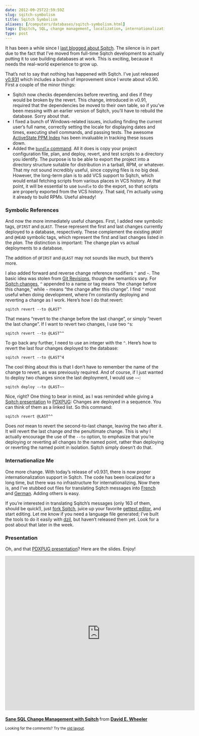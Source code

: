 ```yaml
--- 
date: 2012-09-25T22:59:59Z
slug: sqitch-symbolism
title: Sqitch Symbolism
aliases: [/computers/databases/sqitch-symbolism.html]
tags: [Sqitch, SQL, change management, localization, internationalization]
type: post
---
```


<p>It has been a while since I <a href="/computers/databases/sqitch-depend-on-it.html">last blogged about Sqitch</a>. The silence is in part due to the fact that I’ve moved from full-time Sqitch development to actually putting it to use building databases at work. This is exciting, because it needs the real-world experience to grow up.</p>

<p>That’s not to say that nothing has happened with Sqitch. I’ve just released <a href="https://metacpan.org/release/DWHEELER/App-Sqitch-0.931/">v0.931</a> which includes a bunch of improvement since I wrote about v0.90. First a couple of the minor things:</p>

<ul>
<li>Sqitch now checks dependencies before reverting, and dies if they would be broken by the revert. This change, introduced in v0.91, required that the dependencies be moved to their own table, so if you’ve been messing with an earlier version of Sqitch, you’ll have to rebuild the database. Sorry about that.</li>
<li>I fixed a bunch of Windows-related issues, including finding the current user’s full name, correctly setting the locale for displaying dates and times, executing shell commands, and passing tests. The awesome <a href="http://code.activestate.com/ppm/App-Sqitch/">ActiveState PPM Index</a> has been invaluable in tracking these issues down.</li>
<li>Added the <a href="https://metacpan.org/module/sqitch-bundle"><code>bundle</code> command</a>. All it does is copy your project configuration file, plan, and deploy, revert, and test scripts to a directory you identify. The purpose is to be able to export the project into a directory structure suitable for distribution in a tarball, RPM, or whatever. That my not sound incredibly useful, since copying files is no big deal. However, the long-term plan is to add VCS support to Sqitch, which would entail fetching scripts from various places in VCS history. At that point, it will be essential to use <code>bundle</code> to do the export, so that scripts are properly exported from the VCS history. That said, I’m actually using it already to build RPMs. Useful already!</li>
</ul>


<h3>Symbolic References</h3>

<p>And now the more immediately useful changes. First, I added new symbolic tags,  <code>@FIRST</code> and <code>@LAST</code>. These represent the first and last changes currently deployed to a database, respectively. These complement the existing <code>@ROOT</code> and <code>@HEAD</code> symbolic tags, which represent the first and last changes listed in the <em>plan.</em> The distinction is important: The change plan vs actual deployments to a database.</p>

<p>The addition of <code>@FIRST</code> and <code>@LAST</code> may not sounds like much, but there’s more.</p>

<p>I also added forward and reverse change reference modifiers <code>^</code> and <code>~</code>. The basic idea was stolen from <a href="http://git-scm.com/docs/gitrevisions">Git Revisions</a>, though the semantics vary. For <a href="https://metacpan.org/module/sqitchchanges">Sqitch changes</a>, <code>^</code> appended to a name or tag means “the change before this change,” while <code>~</code> means “the change after this change”. I find <code>^</code> most useful when doing development, where I’m constantly deploying and reverting a change as I work. Here’s how I do that revert:</p>

<pre><code>sqitch revert --to @LAST^
</code></pre>

<p>That means “revert to the change before the last change”, or simply “revert the last change”. If I want to revert two changes, I use two <code>^</code>s:</p>

<pre><code>sqitch revert --to @LAST^^
</code></pre>

<p>To go back any further, I need to use an integer with the <code>^</code>. Here’s how to revert the last four changes deployed to the database:</p>

<pre><code>sqitch revert --to @LAST^4
</code></pre>

<p>The cool thing about this is that I don’t have to remember the name of the change to revert, as was previously required. And of course, if I just wanted to deploy two changes since the last deployment, I would use <code>~~</code>:</p>

<pre><code>sqitch deploy --to @LAST~~
</code></pre>

<p>Nice, right? One thing to bear in mind, as I was reminded while giving a <a href="https://www.slideshare.net/justatheory/sane-sql-change-management-with-sqitch">Sqitch presentation</a> to <a href="http://pdxpug.wordpress.com/2012/09/07/pdxpug-september-meeting-coming-up/">PDXPUG</a>: Changes are deployed in a sequence. You can think of them as a linked list. So this command:</p>

<pre><code>sqitch revert @LAST^^
</code></pre>

<p>Does <em>not</em> mean to revert the second-to-last change, leaving the two after it. It will revert the last change <em>and</em> the penultimate change. This is why I actually encourage the use of the <code>--to</code> option, to emphasize that you’re deploying or reverting all changes <em>to</em> the named point, rather than deploying or reverting the named point in isolation. Sqitch simply doesn’t do that.</p>

<h3>Internationalize Me</h3>

<p>One more change. With today’s release of v0.931, there is now proper internationalization support in Sqitch. The code has been localized for a long time, but there was no infrastructure for internationalizing. Now there is, and I’ve stubbed out files for translating Sqitch messages into <a href="https://github.com/theory/sqitch/blob/master/po/fr.po">French</a> and <a href="https://github.com/theory/sqitch/blob/master/po/de.po">German</a>. Adding others is easy.</p>

<p>If you’re interested in translating Sqitch’s messages (only 163 of them, should be quick!), just <a href="https://github.com/theory/sqitch/">fork Sqitch</a>, juice up your favorite <a href="http://www.google.com/search?q=gettext+editor">gettext editor</a>, and start editing. Let me know if you need a language file generated; I’ve built the tools to do it easily with <a href="http://dzil.org/">dzil</a>, but haven’t released them yet. Look for a post about that later in the week.</p>

<h3>Presentation</h3>

<p>Oh, and that <a href="http://pdxpug.wordpress.com/2012/09/07/pdxpug-september-meeting-coming-up/">PDXPUG presentation</a>? Here are the slides. Enjoy!</p>

<iframe src="https://www.slideshare.net/slideshow/embed_code/14459486" width="597" height="486" frameborder="0" marginwidth="0" marginheight="0" scrolling="no" style="border:1px solid #CCC;border-width:1px 1px 0;margin-bottom:5px" allowfullscreen> </iframe>


<p> <div style="margin-bottom:5px"> <strong> <a href="https://www.slideshare.net/justatheory/sane-sql-change-management-with-sqitch" title="Sane SQL Change Management with Sqitch" target="_blank">Sane SQL Change Management with Sqitch</a> </strong> from <strong><a href="https://www.slideshare.net/justatheory" target="_blank">David E. Wheeler</a></strong> </div></p>

<p class="past"><small>Looking for the comments? Try the <a rel="nofollow" href="//past.justatheory.com/computers/databases/sqitch-symbolism.html">old layout</a>.</small></p>


